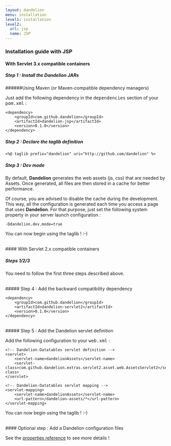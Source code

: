 ```yaml
---
layout: dandelion
menu: installation
level1: installation
level2:
  url: jsp
  name: JSP
---
```


### Installation guide with JSP

#### With Servlet 3.x compatible containers

##### Step 1 : Install the Dandelion JARs

######Using Maven (or Maven-compatible dependency managers)
 
Just add the following dependency in the <tt>dependencies</tt> section of your <tt>pom.xml</tt> :

    <dependency>
        <groupId>com.github.dandelion</groupId>
        <artifactId>dandelion-jsp</artifactId>
        <version>0.1.0</version>
    </dependency>

##### Step 2 : Declare the taglib definition

	<%@ taglib prefix="dandelion" uri="http://github.com/dandelion" %>

##### Step 3 : Dev mode

By default, **Dandelion** generates the web assets (js, css) that are needed by Assets. Once generated, all files are then stored in a cache for better performance.

Of course, you are advised to disable the cache during the development. This way, all the configuration is generated each time you access a page that uses **Dandelion**.
For that purpose, just set the following system property in your server launch configuration : 

	-Ddandelion.dev.mode=true

You can now begin using the taglib ! :-)

<br />
#### With Servlet 2.x compatible containers

##### Steps 1/2/3
You need to follow the first three steps described above.

<br />
##### Step 4 : Add the backward compatibility dependency

    <dependency>
        <groupId>com.github.dandelion</groupId>
        <artifactId>dandelion-servlet2</artifactId>
        <version>0.1.0</version>
    </dependency>
    
<br />
##### Step 5 : Add the Dandelion servlet definition

Add the following configuration to your <tt>web.xml</tt> :

    <!-- Dandelion-Datatables servlet definition -->
    <servlet>
        <servlet-name>dandelionAssets</servlet-name>
        <servlet-class>com.github.dandelion.extras.servlet2.asset.web.AssetsServlet2</servlet-class>
    </servlet>

    <!-- Dandelion-Datatables servlet mapping -->
    <servlet-mapping>
        <servlet-name>dandelionAssets</servlet-name>
        <url-pattern>/dandelion-assets/*</url-pattern>
    </servlet-mapping>

You can now begin using the taglib ! :-)

<br />
#### Optional step : Add a Dandelion configuration files

See the [properties reference](/dandelion/ref/configuration) to see more details !